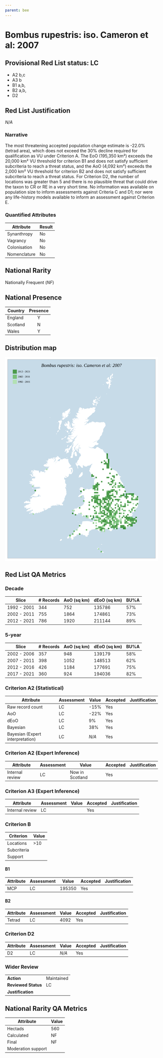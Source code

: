 ```yaml
---
parent: bee
---
```


# Bombus rupestris: iso. Cameron et al: 2007

## Provisional Red List status: LC
- A2 b,c
- A3 b
- B1 a,b, 
- B2 a,b, 
- D2

## Red List Justification
*N/A*
### Narrative


The most threatening accepted population change estimate is -22.0% (tetrad area), which does not exceed the 30% decline required for qualification as VU under Criterion A. The EoO (195,350 km²) exceeds the 20,000 km² VU threshold for criterion B1 and does not satisfy sufficient subcriteria to reach a threat status, and the AoO (4,092 km²) exceeds the 2,000 km² VU threshold for criterion B2 and does not satisfy sufficient subcriteria to reach a threat status. For Criterion D2, the number of locations was greater than 5 and there is no plausible threat that could drive the taxon to CR or RE in a very short time. No information was available on population size to inform assessments against Criteria C and D1; nor were any life-history models available to inform an assessment against Criterion E.
### Quantified Attributes
|Attribute|Result|
|---|---|
|Synanthropy|No|
|Vagrancy|No|
|Colonisation|No|
|Nomenclature|No|


## National Rarity
Nationally Frequent (*NF*)

## National Presence
|Country|Presence
|---|:-:|
|England|Y|
|Scotland|N|
|Wales|Y|


## Distribution map
![](../map/547.svg)

## Red List QA Metrics
### Decade
| Slice | # Records | AoO (sq km) | dEoO (sq km) |BU%A |
|---|---|---|---|---|
|1992 - 2001|344|752|135786|57%|
|2002 - 2011|755|1864|174861|73%|
|2012 - 2021|786|1920|211144|89%|
### 5-year
| Slice | # Records | AoO (sq km) | dEoO (sq km) |BU%A |
|---|---|---|---|---|
|2002 - 2006|357|948|139179|58%|
|2007 - 2011|398|1052|148513|62%|
|2012 - 2016|426|1184|177691|75%|
|2017 - 2021|360|924|194036|82%|
### Criterion A2 (Statistical)
|Attribute|Assessment|Value|Accepted|Justification
|---|---|---|---|---|
|Raw record count|LC|-15%|Yes||
|AoO|LC|-22%|Yes||
|dEoO|LC|9%|Yes||
|Bayesian|LC|38%|Yes||
|Bayesian (Expert interpretation)|LC|*N/A*|Yes||
### Criterion A2 (Expert Inference)
|Attribute|Assessment|Value|Accepted|Justification
|---|---|---|---|---|
|Internal review|LC|Now in Scotland|Yes||
### Criterion A3 (Expert Inference)
|Attribute|Assessment|Value|Accepted|Justification
|---|---|---|---|---|
|Internal review|LC||Yes||
### Criterion B
|Criterion| Value|
|---|---|
|Locations|>10|
|Subcriteria||
|Support||
#### B1
|Attribute|Assessment|Value|Accepted|Justification
|---|---|---|---|---|
|MCP|LC|195350|Yes||
#### B2
|Attribute|Assessment|Value|Accepted|Justification
|---|---|---|---|---|
|Tetrad|LC|4092|Yes||
### Criterion D2
|Attribute|Assessment|Value|Accepted|Justification
|---|---|---|---|---|
|D2|LC|*N/A*|Yes||
### Wider Review
|  |  |
|---|---|
|**Action**|Maintained|
|**Reviewed Status**|LC|
|**Justification**||


## National Rarity QA Metrics
|Attribute|Value|
|---|---|
|Hectads|560|
|Calculated|NF|
|Final|NF|
|Moderation support||


